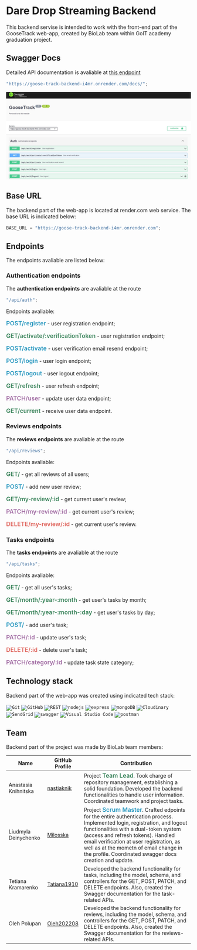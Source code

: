 # Dare Drop Streaming Backend

This backend servise is intended to work with the front-end part of the GooseTrack web-app, created by BioLab team within GoIT academy graduation project.

## Swagger Docs

Detailed API documentation is avaliable at [this endpoint](https://goose-track-backend-i4mr.onrender.com/docs/)

```javascript
"https://goose-track-backend-i4mr.onrender.com/docs/";
```

![Swagger photo](./public/assets/01_readme_swagger.jpg)

## Base URL

The backend part of the web-app is located at render.com web service.
The base URL is indicated below:

```javascript
BASE_URL = "https://goose-track-backend-i4mr.onrender.com";
```

## Endpoints

The endpoints avaliable are listed below:

### Authentication endpoints

The **authentication endpoints** are avaliable at the route

```javascript
"/api/auth";
```

Endpoints avaliable:

  <p><span style="color:#2596be; font-size:16px; font-weight: 600;">POST/register</span> - user registration endpoint;</p>
  <p><span style="color:#39835a; font-size:16px; font-weight: 600;">GET/activate/:verificationToken</span> - user registration endpoint;</p>
  <p><span style="color:#2596be; font-size:16px; font-weight: 600;">POST/activate</span> - user verification email resend endpoint;</p>
  <p><span style="color:#2596be; font-size:16px; font-weight: 600;">POST/login</span> - user login endpoint;</p>
  <p><span style="color:#2596be; font-size:16px; font-weight: 600;">POST/logout</span> - user logout endpoint;</p>
  <p><span style="color:#39835a; font-size:16px; font-weight: 600;">GET/refresh</span> - user refresh endpoint;</p>
  <p><span style="color:#a06aa2; font-size:16px; font-weight: 600;">PATCH/user</span> - update user data endpoint;</p>
  <p><span style="color:#39835a; font-size:16px; font-weight: 600;">GET/current</span> - receive user data endpoint.</p>

### Reviews endpoints

The **reviews endpoints** are avaliable at the route

```javascript
"/api/reviews";
```

Endpoints avaliable:

  <p><span style="color:#39835a; font-size:16px; font-weight: 600;">GET/</span> - get all reviews of all users;</p>
  <p><span style="color:#2596be; font-size:16px; font-weight: 600;">POST/</span> - add new user review;</p>
  <p><span style="color:#39835a; font-size:16px; font-weight: 600;">GET/my-review/:id</span> - get current user's review;</p>
  <p><span style="color:#a06aa2; font-size:16px; font-weight: 600;">PATCH/my-review/:id</span> - get current user's review;</p>
  <p><span style="color:#df655d; font-size:16px; font-weight: 600;">DELETE/my-review/:id</span> - get current user's review.</p>

### Tasks endpoints

The **tasks endpoints** are avaliable at the route

```javascript
"/api/tasks";
```

Endpoints avaliable:

  <p><span style="color:#39835a; font-size:16px; font-weight: 600;">GET/</span> - get all user's tasks;</p>
  <p><span style="color:#39835a; font-size:16px; font-weight: 600;">GET/month/:year-:month</span> - get user's tasks by month;</p>
  <p><span style="color:#39835a; font-size:16px; font-weight: 600;">GET/month/:year-:month-:day</span> - get user's tasks by day;</p>
  <p><span style="color:#2596be; font-size:16px; font-weight: 600;">POST/</span> - add user's task;</p>
  <p><span style="color:#a06aa2; font-size:16px; font-weight: 600;">PATCH/:id</span> - update user's task;</p>
  <p><span style="color:#df655d; font-size:16px; font-weight: 600;">DELETE/:id</span> - delete user's task;</p>
  <p><span style="color:#a06aa2; font-size:16px; font-weight: 600;">PATCH/category/:id</span> - update task state category;</p>

## Technology stack

Backend part of the web-app was created using indicated tech stack:

<code><img height="50" src="https://user-images.githubusercontent.com/25181517/192108372-f71d70ac-7ae6-4c0d-8395-51d8870c2ef0.png" alt="Git" title="Git" /></code>
<code><img height="50" src="https://user-images.githubusercontent.com/25181517/192108374-8da61ba1-99ec-41d7-80b8-fb2f7c0a4948.png" alt="GitHub" title="GitHub" /></code>
<code><img height="50" src="https://user-images.githubusercontent.com/25181517/192107858-fe19f043-c502-4009-8c47-476fc89718ad.png" alt="REST" title="REST" /></code>
<code><img height="50" src="https://user-images.githubusercontent.com/25181517/183568594-85e280a7-0d7e-4d1a-9028-c8c2209e073c.png" alt="nodejs" title="NodeJS" /></code>
<code><img height="50" src="https://user-images.githubusercontent.com/25181517/183859966-a3462d8d-1bc7-4880-b353-e2cbed900ed6.png" alt="express" title="Express" /></code>
<code><img height="50" src="https://user-images.githubusercontent.com/25181517/182884177-d48a8579-2cd0-447a-b9a6-ffc7cb02560e.png" alt="mongoDB" title="mongoDB" /></code>
<code><img height="50" src="https://avatars.githubusercontent.com/u/1460763?s=200&v=4" alt="Cloudinary" title="Cloudinary" /></code>
<code><img height="50" src="https://avatars.githubusercontent.com/u/181234?s=200&v=4" alt="SendGrid" title="SendGrid" /></code>
<code><img height="50" src="https://user-images.githubusercontent.com/25181517/186711335-a3729606-5a78-4496-9a36-06efcc74f800.png" alt="swagger" title="Swagger" /></code>
<code><img height="50" src="https://user-images.githubusercontent.com/25181517/192108891-d86b6220-e232-423a-bf5f-90903e6887c3.png" alt="Visual Studio Code" title="Visual Studio Code" /></code>
<code><img height="50" src="https://user-images.githubusercontent.com/25181517/192109061-e138ca71-337c-4019-8d42-4792fdaa7128.png" alt="postman" title="Postman" /></code>

## Team

Backend part of the project was made by BioLab team members:

| Name                 | GitHub Profile                                | Сontribution                                                                                                                                                                                                                                                                                                                                                                                                                  |
| -------------------- | --------------------------------------------- | ----------------------------------------------------------------------------------------------------------------------------------------------------------------------------------------------------------------------------------------------------------------------------------------------------------------------------------------------------------------------------------------------------------------------------- |
| Anastasia Knihnitska | [nastiaknik](https://github.com/nastiaknik)   | Project <span style="color:#39835a; font-size:16px; font-weight: 600;">Team Lead</span>. Took charge of repository management, establishing a solid foundation. Developed the backend functionalities to handle user information. Coordinated teamwork and project tasks.                                                                                                                                                     |
| Liudmyla Deinychenko | [Milosska](https://github.com/Milosska)       | Project <span style="color:#2596be; font-size:16px; font-weight: 600;">Scrum Master</span>. Crafted edpoints for the entire authentication process. Implemented login, registration, and logout functionalities with a dual-token system (access and refresh tokens). Handled email verification at user registration, as well as at the mometn of email change in the profile. Coordinated swagger docs creation and update. |
| Tetiana Kramarenko   | [Tatiana1910](https://github.com/Tatiana1910) | Developed the backend functionality for tasks, including the model, schema, and controllers for the GET, POST, PATCH, and DELETE endpoints. Also, created the Swagger documentation for the task-related APIs.                                                                                                                                                                                                                |
| Oleh Polupan         | [Oleh202208](https://github.com/Oleh202208)   | Developed the backend functionality for reviews, including the model, schema, and controllers for the GET, POST, PATCH, and DELETE endpoints. Also, created the Swagger documentation for the reviews-related APIs.                                                                                                                                                                                                           |
